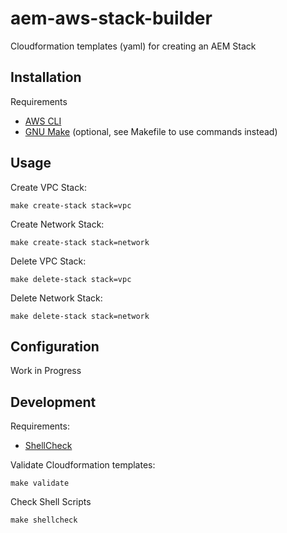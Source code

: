 # aem-aws-stack-builder
Cloudformation templates (yaml) for creating an AEM Stack

## Installation

Requirements
* [AWS CLI](http://docs.aws.amazon.com/cli/latest/userguide/installing.html)
* [GNU Make](https://www.gnu.org/software/make/) (optional, see Makefile to use commands instead)




## Usage


Create VPC Stack:
```
make create-stack stack=vpc
```


Create Network Stack:
```
make create-stack stack=network
```


Delete VPC Stack:

```
make delete-stack stack=vpc
```


Delete Network Stack:
```
make delete-stack stack=network
```





## Configuration

Work in Progress


## Development

Requirements:
* [ShellCheck](https://github.com/koalaman/shellcheck)

Validate Cloudformation templates:
```
make validate
```

Check Shell Scripts
```
make shellcheck
```


